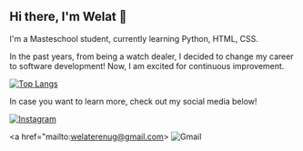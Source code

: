 
## Hi there, I'm Welat 👋

I'm a Masteschool student, currently learning Python, HTML, CSS.

In the past years, from being a watch dealer, I decided to change my career to software development! Now, I am excited for continuous improvement.

[![Top Langs](https://github-readme-stats.vercel.app/api/top-langs/?username=ananishimoto&layout=compact)](https://github.com/anuraghazra/github-readme-stats)

In case you want to learn more, check out my social media below!



[![Instagram](https://img.shields.io/badge/Instagram-%23E4405F.svg?style=for-the-badge&logo=Instagram&logoColor=white)](https://www.instagram.com/welat__e/)

<a href="mailto:welaterenug@gmail.com>
      <img alt="Gmail" src="https://img.shields.io/badge/Gmail-EA4335?logo=gmail&logoColor=white&style=for-the-badge" />
  </a>
